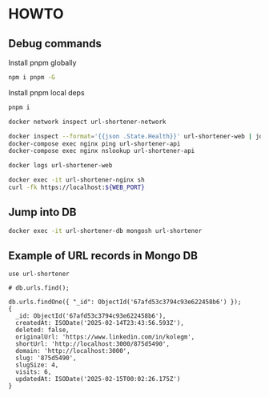 # HOWTO

## Debug commands

Install pnpm globally

```sh
npm i pnpm -G
```

Install pnpm local deps

```sh
pnpm i
```

```sh
docker network inspect url-shortener-network

docker inspect --format='{{json .State.Health}}' url-shortener-web | jq
docker-compose exec nginx ping url-shortener-api
docker-compose exec nginx nslookup url-shortener-api

docker logs url-shortener-web

docker exec -it url-shortener-nginx sh
curl -fk https://localhost:${WEB_PORT}
```

## Jump into DB

```sh
docker exec -it url-shortener-db mongosh url-shortener
```

## Example of URL records in Mongo DB

  ```mongosh
  use url-shortener

  # db.urls.find();

  db.urls.findOne({ "_id": ObjectId('67afd53c3794c93e622458b6') });
  {
    _id: ObjectId('67afd53c3794c93e622458b6'),
    createdAt: ISODate('2025-02-14T23:43:56.593Z'),
    deleted: false,
    originalUrl: 'https://www.linkedin.com/in/kolegm',
    shortUrl: 'http://localhost:3000/875d5490',
    domain: 'http://localhost:3000',
    slug: '875d5490',
    slugSize: 4,
    visits: 6,
    updatedAt: ISODate('2025-02-15T00:02:26.175Z')
  }
  ```
